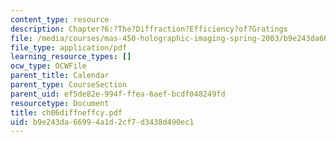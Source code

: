 ```yaml
---
content_type: resource
description: Chapter?6:?The?Diffraction?Efficiency?of?Gratings
file: /media/courses/mas-450-holographic-imaging-spring-2003/b9e243da66994a1d2cf7d3438d490ec1_ch06diffneffcy.pdf
file_type: application/pdf
learning_resource_types: []
ocw_type: OCWFile
parent_title: Calendar
parent_type: CourseSection
parent_uid: ef5de82e-994f-ffea-6aef-bcdf048249fd
resourcetype: Document
title: ch06diffneffcy.pdf
uid: b9e243da-6699-4a1d-2cf7-d3438d490ec1
---
```

